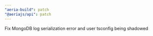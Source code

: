 ```yaml
---
"aeria-build": patch
"@aeriajs/api": patch
---
```


Fix MongoDB log serialization error and user tsconfig being shadowed
